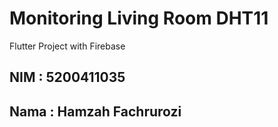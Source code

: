 # Monitoring Living Room DHT11

Flutter Project with Firebase

## NIM : 5200411035

## Nama : Hamzah Fachrurozi

